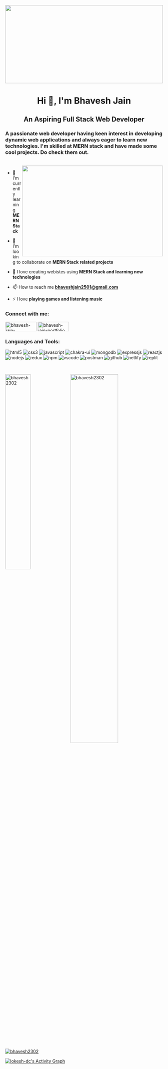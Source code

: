 <img  width="100%" height="250px" src="https://miro.medium.com/max/676/0*RlGEUGQng_v_LtMT.jpeg"/>
<h1 align="center">Hi 👋, I'm Bhavesh Jain</h1>

<h2 align="center">An Aspiring Full Stack Web Developer</h2>
<h3>A passionate web developer having keen interest in developing dynamic web applications and always eager to learn new technologies. I'm skilled at MERN stack and have made some cool projects. Do check them out.</h3>
<br/>

 <img align="right" width="450px" height="290px" src="https://images.unsplash.com/photo-1581309638082-877cb8132535?ixlib=rb-1.2.1&ixid=MnwxMjA3fDB8MHxwaG90by1wYWdlfHx8fGVufDB8fHx8&auto=format&fit=crop&w=870&q=80"/>

- 🌱 I’m currently learning **MERN Stack**

- 👯 I’m looking to collaborate on **MERN Stack  related projects**

- 🤝 I love creating webistes using **MERN Stack  and learning new technologies**

- 📫 How to reach me **bhaveshjain2501@gmail.com**

- ⚡ I love **playing games and listening music**


<h3 align="left">Connect with me:</h3>
<p align="left" gap="20px">
<a href="https://linkedin.com/in/bhavesh-jain-b86120173/" target="_blank"><img align="center" src="https://img.shields.io/badge/LinkedIn-0077B5?style=for-the-badge&logo=linkedin&logoColor=white" alt="bhavesh-jain-b86120173/" height="30" width="100" /></a>
 <a href="https://bhavesh-jain-portfolio.vercel.app/" target="_blank"><img align="center" src="https://img.shields.io/badge/Portfolio-18A303?style=for-the-badge&logo=ionic&logoColor=white" alt="bhavesh-jain-portfolio" height="30" width="100" /></a>

</p>



<h3 align="left">Languages and Tools:</h3>
<p>
    <img src="https://img.shields.io/badge/HTML5-E34F26?style=for-the-badge&logo=html5&logoColor=white" alt="html5" />
    <img src="https://img.shields.io/badge/CSS3-1572B6?style=for-the-badge&logo=css3&logoColor=white" alt="css3" />
    <img src="https://img.shields.io/badge/JavaScript-323330?style=for-the-badge&logo=javascript&logoColor=F7DF1E" alt="javascript" />
    <img src="https://img.shields.io/badge/Chakra%20UI-3bc7bd?style=for-the-badge&logo=chakraui&logoColor=white" alt="chakra-ui" />
    <img src="https://img.shields.io/badge/MongoDB-4EA94B?style=for-the-badge&logo=mongodb&logoColor=white" alt="mongodb" />
    <img src="https://img.shields.io/badge/Express.js-000000?style=for-the-badge&logo=express&logoColor=white" alt="expressjs" />
    <img src="https://img.shields.io/badge/React-20232A?style=for-the-badge&logo=react&logoColor=61DAFB" alt="reactjs" />
    <img src="https://img.shields.io/badge/Node.js-339933?style=for-the-badge&logo=nodedotjs&logoColor=white" alt="nodejs" />
    <img src="https://img.shields.io/badge/Redux-593D88?style=for-the-badge&logo=redux&logoColor=white" alt="redux" />
    <img src="https://img.shields.io/badge/npm-CB3837?style=for-the-badge&logo=npm&logoColor=white" alt="npm" />
    <img src="https://img.shields.io/badge/VSCode-0078D4?style=for-the-badge&logo=visual%20studio%20code&logoColor=white" alt="vscode" />
    <img src="https://img.shields.io/badge/Postman-FF6C37?style=for-the-badge&logo=Postman&logoColor=white" alt="postman" />
    <img src="https://img.shields.io/badge/GitHub-100000?style=for-the-badge&logo=github&logoColor=white" alt="github" />
    <img src="https://img.shields.io/badge/Netlify-00C7B7?style=for-the-badge&logo=netlify&logoColor=white" alt="netlify" />
    <img src="https://img.shields.io/badge/replit-667881?style=for-the-badge&logo=replit&logoColor=white" alt="replit" /> 
</p>
<br>




<div style={{display:"flex", gap:"4%" }}><img align="left" width="40%" src="https://github-readme-stats.vercel.app/api/top-langs?username=bhavesh2302&show_icons=true&locale=en&layout=compact" alt="bhavesh2302" />

&nbsp;<img  width="55%" src="https://github-readme-stats.vercel.app/api?username=bhavesh2302&show_icons=true&locale=en" alt="bhavesh2302" /></div>


<p align="left"> <a href="https://github.com/ryo-ma/github-profile-trophy"><img src="https://github-profile-trophy.vercel.app/?username=bhavesh2302" alt="bhavesh2302" /></a> </p>

<a href="https://github.com/Bhavesh2302/github-readme-activity-graph">
  <img alt="lokesh-dc's Activity Graph" src="https://activity-graph.herokuapp.com/graph?username=Bhavesh2302&bg_color=0D1117&color=5BCDEC&line=5BCDEC&point=FFFFFF&hide_border=true" />
</a>



   
